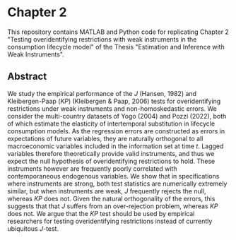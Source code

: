 # Chapter 2

This repository contains MATLAB and Python code for replicating Chapter 2 "Testing overidentifying restrictions with weak instruments in the consumption lifecycle model" of the Thesis "Estimation and Inference with Weak Instruments".

## Abstract

We study the empirical performance of the $J$ (Hansen, 1982) and Kleibergen-Paap ($KP$) (Kleibergen \& Paap, 2006) tests for overidentifying restrictions under weak instruments and non-homoskedastic errors. We consider the multi-country datasets of Yogo (2004) and Pozzi (2022), both of which estimate the elasticity of intertemporal substitution in lifecycle consumption models. As the regression errors are constructed as errors in expectations of future variables, they are naturally orthogonal to all macroeconomic variables included in the information set at time $t$. Lagged variables therefore theoretically provide valid instruments, and thus we expect the null hypothesis of overidentifying restrictions to hold. These instruments however are frequently poorly correlated with contemporaneous endogenous variables. We show that in specifications where instruments are strong, both test statistics are numerically extremely similar, but when instruments are weak, $J$ frequently rejects the null, whereas $KP$ does not. Given the natural orthogonality of the errors, this suggests that that $J$ suffers from an over-rejection problem, whereas $KP$ does not. We argue that the $KP$ test should be used by empirical researchers for testing overidentifying restrictions instead of currently ubiquitous $J$-test. 
